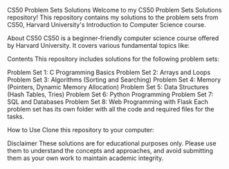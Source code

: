 CS50 Problem Sets Solutions
Welcome to my CS50 Problem Sets Solutions repository! This repository contains my solutions to the problem sets from CS50, Harvard University's Introduction to Computer Science course.

About CS50
CS50 is a beginner-friendly computer science course offered by Harvard University. It covers various fundamental topics like:

Contents
This repository includes solutions for the following problem sets:

Problem Set 1: C Programming Basics
Problem Set 2: Arrays and Loops
Problem Set 3: Algorithms (Sorting and Searching)
Problem Set 4: Memory (Pointers, Dynamic Memory Allocation)
Problem Set 5: Data Structures (Hash Tables, Tries)
Problem Set 6: Python Programming
Problem Set 7: SQL and Databases
Problem Set 8: Web Programming with Flask
Each problem set has its own folder with all the code and required files for the tasks.

How to Use
Clone this repository to your computer:

Disclaimer
These solutions are for educational purposes only. Please use them to understand the concepts and approaches, and avoid submitting them as your own work to maintain academic integrity.
